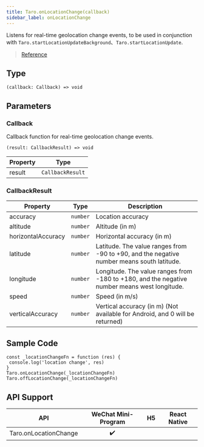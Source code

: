 ```yaml
---
title: Taro.onLocationChange(callback)
sidebar_label: onLocationChange
---
```


Listens for real-time geolocation change events, to be used in conjunction with `Taro.startLocationUpdateBackground`、`Taro.startLocationUpdate`.

> [Reference](https://developers.weixin.qq.com/miniprogram/dev/api/location/wx.onLocationChange.html)

## Type

```tsx
(callback: Callback) => void
```

## Parameters

### Callback

Callback function for real-time geolocation change events.

```tsx
(result: CallbackResult) => void
```

<table>
  <thead>
    <tr>
      <th>Property</th>
      <th>Type</th>
    </tr>
  </thead>
  <tbody>
    <tr>
      <td>result</td>
      <td><code>CallbackResult</code></td>
    </tr>
  </tbody>
</table>

### CallbackResult

<table>
  <thead>
    <tr>
      <th>Property</th>
      <th>Type</th>
      <th>Description</th>
    </tr>
  </thead>
  <tbody>
    <tr>
      <td>accuracy</td>
      <td><code>number</code></td>
      <td>Location accuracy</td>
    </tr>
    <tr>
      <td>altitude</td>
      <td><code>number</code></td>
      <td>Altitude (in m)</td>
    </tr>
    <tr>
      <td>horizontalAccuracy</td>
      <td><code>number</code></td>
      <td>Horizontal accuracy (in m)</td>
    </tr>
    <tr>
      <td>latitude</td>
      <td><code>number</code></td>
      <td>Latitude. The value ranges from -90 to +90, and the negative number means south latitude.</td>
    </tr>
    <tr>
      <td>longitude</td>
      <td><code>number</code></td>
      <td>Longitude. The value ranges from -180 to +180, and the negative number means west longitude.</td>
    </tr>
    <tr>
      <td>speed</td>
      <td><code>number</code></td>
      <td>Speed (in m/s)</td>
    </tr>
    <tr>
      <td>verticalAccuracy</td>
      <td><code>number</code></td>
      <td>Vertical accuracy (in m) (Not available for Android, and 0 will be returned)</td>
    </tr>
  </tbody>
</table>

## Sample Code

```tsx
const _locationChangeFn = function (res) {
 console.log('location change', res)
}
Taro.onLocationChange(_locationChangeFn)
Taro.offLocationChange(_locationChangeFn)
```

## API Support

| API | WeChat Mini-Program | H5 | React Native |
| :---: | :---: | :---: | :---: |
| Taro.onLocationChange | ✔️ |  |  |
